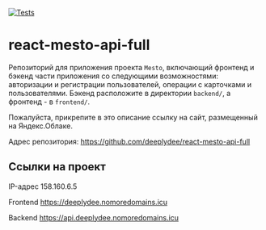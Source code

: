 [![Tests](https://github.com/deeplydee/react-mesto-api-full/actions/workflows/tests.yml/badge.svg)](https://github.com/deeplydee/react-mesto-api-full/actions/workflows/tests.yml)
# react-mesto-api-full
Репозиторий для приложения проекта `Mesto`, включающий фронтенд и бэкенд части приложения со следующими возможностями: авторизации и регистрации пользователей, операции с карточками и пользователями. Бэкенд расположите в директории `backend/`, а фронтенд - в `frontend/`. 
  
Пожалуйста, прикрепите в это описание ссылку на сайт, размещенный на Яндекс.Облаке.

Адрес репозитория: https://github.com/deeplydee/react-mesto-api-full

## Ссылки на проект

IP-адрес 158.160.6.5

Frontend https://deeplydee.nomoredomains.icu

Backend https://api.deeplydee.nomoredomains.icu
